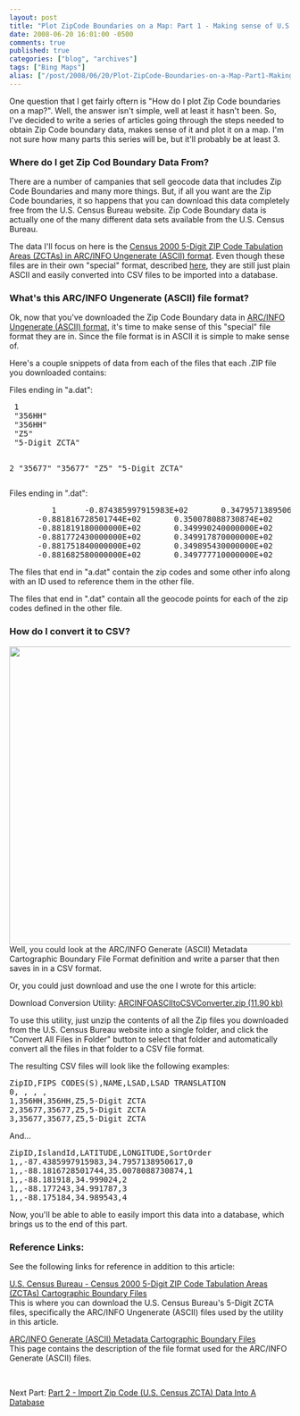 ```yaml
---
layout: post
title: "Plot ZipCode Boundaries on a Map: Part 1 - Making sense of U.S. Census ZCTA ARC/INFO Ungenerate (ASCII) files"
date: 2008-06-20 16:01:00 -0500
comments: true
published: true
categories: ["blog", "archives"]
tags: ["Bing Maps"]
alias: ["/post/2008/06/20/Plot-ZipCode-Boundaries-on-a-Map-Part1-Making-sense-of-US-Census-ZCTA-ARCINFO-Ungenerate-ASCII-files", "/post/2008/06/20/plot-zipcode-boundaries-on-a-map-part1-making-sense-of-us-census-zcta-arcinfo-ungenerate-ascii-files"]
---
```

<!-- more -->
<p>One question that I get fairly oftern is "How do I plot Zip Code boundaries on a map?". Well, the answer isn't simple, well at least it hasn't been. So, I've decided to write a series of articles going through the steps needed to obtain Zip Code boundary data, makes sense of it and plot it on a map. I'm not sure how many parts this series will be, but it'll probably be at least 3.</p>
<h3>Where do I get Zip Cod Boundary Data From?</h3>
<p>There are a number of campanies that sell geocode data that includes Zip Code Boundaries and many more things. But, if all you want are the Zip Code boundaries, it so happens that you can download this data completely free from the U.S. Census Bureau website. Zip Code Boundary data is actually one of the many different data sets available from the U.S. Census Bureau.</p>
<p>The data I'll focus on&nbsp;here is the <a href="http://www.census.gov/geo/www/cob/z52000.html">Census 2000 5-Digit ZIP Code Tabulation Areas (ZCTAs) in ARC/INFO Ungenerate (ASCII) format</a>. Even though these files are in their own "special" format, described <a href="http://www.census.gov/geo/www/cob/ascii_info.html">here</a>, they are still just plain ASCII and easily converted into CSV files to be imported into a database.</p>
<h3>What's this ARC/INFO Ungenerate (ASCII) file format?</h3>
<p>Ok, now that you've downloaded the Zip Code Boundary data in <a href="http://www.census.gov/geo/www/cob/ascii_info.html">ARC/INFO Ungenerate (ASCII) format</a>, it's time to make sense of this "special" file format they are in. Since the file format is in ASCII it is simple to make sense of.</p>
<p>Here's a couple snippets of data from each of the files that each .ZIP file you downloaded contains:</p>
<p>Files ending in "a.dat":&nbsp;</p>
<pre class="brush: plain; first-line: 1; tab-size: 4; toolbar: false; "> 1
 "356HH"
 "356HH"
 "Z5"
 "5-Digit ZCTA"
 
 2
 "35677"
 "35677"
 "Z5"
 "5-Digit ZCTA"</pre>
<p>Files ending in ".dat":</p>
<pre class="brush: plain; first-line: 1; tab-size: 4; toolbar: false; ">         1      -0.874385997915983E+02       0.347957138950617E+02
      -0.881816728501744E+02       0.350078088730874E+02
      -0.881819180000000E+02       0.349990240000000E+02
      -0.881772430000000E+02       0.349917870000000E+02
      -0.881751840000000E+02       0.349895430000000E+02
      -0.881682580000000E+02       0.349777710000000E+02</pre>
<p>The files that end in "a.dat" contain the zip codes and some other info along with an ID used to reference them in the other file.</p>
<p>The files that end in ".dat" contain all the geocode points for each of the zip codes defined in the other file.</p>
<h3>How do I convert it to CSV?</h3>
<p><img src="/images/postsARCINFOASCIItoCSVConverter_Screenshot.png" alt="" width="660" height="534" align="right" />Well, you could look at the ARC/INFO Generate (ASCII) Metadata Cartographic Boundary File Format definition and write a parser that then saves in in a CSV format.</p>
<p>Or, you could just download and use the one I wrote for this article:</p>
<p>Download Conversion Utility: <a href="/file.axd?file=ARCINFOASCIItoCSVConverter.zip" rel="enclosure">ARCINFOASCIItoCSVConverter.zip (11.90 kb)</a></p>
<p>To use this utility, just unzip the contents of all the Zip files you downloaded from the U.S. Census Bureau website into a single folder, and click the "Convert All Files in Folder" button to select that folder and automatically convert all the files in that folder to a CSV file format.</p>
<p>The resulting CSV files will look like the following examples:</p>
<pre class="brush: plain; first-line: 1; tab-size: 4; toolbar: false; ">ZipID,FIPS CODES(S),NAME,LSAD,LSAD TRANSLATION
0, , , ,
1,356HH,356HH,Z5,5-Digit ZCTA
2,35677,35677,Z5,5-Digit ZCTA
3,35677,35677,Z5,5-Digit ZCTA</pre>
<p>And...</p>
<pre class="brush: plain; first-line: 1; tab-size: 4; toolbar: false; ">ZipID,IslandId,LATITUDE,LONGITUDE,SortOrder
1,,-87.4385997915983,34.7957138950617,0
1,,-88.1816728501744,35.0078088730874,1
1,,-88.181918,34.999024,2
1,,-88.177243,34.991787,3
1,,-88.175184,34.989543,4</pre>
<p>Now, you'll be able to able to easily import this data into a database, which brings us to the end of this part.</p>
<h3>Reference Links:</h3>
<p>See the following links for reference in addition to this article:</p>
<p><a href="http://www.census.gov/geo/www/cob/z52000.html">U.S. Census Bureau - Census 2000&nbsp;5-Digit ZIP Code Tabulation Areas (ZCTAs) Cartographic Boundary Files</a>&nbsp;<br /> This is where you can download the U.S. Census Bureau's 5-Digit ZCTA files, specifically the ARC/INFO Ungenerate (ASCII) files used by the utility in this article.</p>
<p><a href="http://www.census.gov/geo/www/cob/ascii_info.html">ARC/INFO Generate (ASCII) Metadata Cartographic Boundary Files</a><br /> This page contains the description of the file format used for the ARC/INFO Generate (ASCII) files.</p>
<p>&nbsp;</p>
<p>Next Part: <a href="/post/2008/06/Plot-ZipCode-Boundaries-on-a-Map-Part-2-Import-Zip-Code-US-Census-ZCTA-Data-Into-A-Database.aspx">Part 2 - Import Zip Code (U.S. Census ZCTA) Data Into A Database</a></p>
